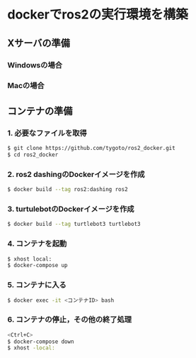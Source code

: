 # dockerでros2の実行環境を構築

## Xサーバの準備

### Windowsの場合

### Macの場合


## コンテナの準備

### 1. 必要なファイルを取得

```bash
$ git clone https://github.com/tygoto/ros2_docker.git
$ cd ros2_docker
```

### 2. ros2 dashingのDockerイメージを作成

```bash
$ docker build --tag ros2:dashing ros2
```

### 3. turtulebotのDockerイメージを作成

```bash
$ docker build --tag turtlebot3 turtlebot3
```

### 4. コンテナを起動

```bash
$ xhost local:
$ docker-compose up
```

### 5. コンテナに入る
```bash
$ docker exec -it <コンテナID> bash
```

### 6. コンテナの停止，その他の終了処理
```bash
<Ctrl+C>
$ docker-compose down
$ xhost -local:
```
